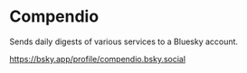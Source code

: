 # Compendio

Sends daily digests of various services to a Bluesky account.

https://bsky.app/profile/compendio.bsky.social